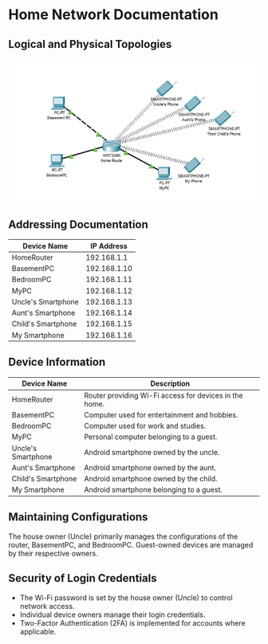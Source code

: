 # Home Network Documentation

## Logical and Physical Topologies
![Logical](Logical.png)

## Addressing Documentation

| Device Name          | IP Address     |
|----------------------|-----------------|
| HomeRouter           | 192.168.1.1     |
| BasementPC           | 192.168.1.10    |
| BedroomPC            | 192.168.1.11    |
| MyPC                 | 192.168.1.12    |
| Uncle's Smartphone   | 192.168.1.13    |
| Aunt's Smartphone    | 192.168.1.14    |
| Child's Smartphone   | 192.168.1.15    |
| My Smartphone        | 192.168.1.16    |

## Device Information

| Device Name          | Description                                                                 |
|----------------------|-----------------------------------------------------------------------------|
| HomeRouter           | Router providing Wi-Fi access for devices in the home.                     |
| BasementPC           | Computer used for entertainment and hobbies.                                 |
| BedroomPC            | Computer used for work and studies.                                          |
| MyPC                 | Personal computer belonging to a guest.                                     |
| Uncle's Smartphone   | Android smartphone owned by the uncle.                                      |
| Aunt's Smartphone    | Android smartphone owned by the aunt.                                       |
| Child's Smartphone   | Android smartphone owned by the child.                                       |
| My Smartphone        | Android smartphone belonging to a guest.                                    |

## Maintaining Configurations

The house owner (Uncle) primarily manages the configurations of the router, BasementPC, and BedroomPC.  Guest-owned devices are managed by their respective owners.

## Security of Login Credentials

* The Wi-Fi password is set by the house owner (Uncle) to control network access.
* Individual device owners manage their login credentials.
* Two-Factor Authentication (2FA) is implemented for accounts where applicable.
